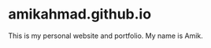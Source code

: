 amikahmad.github.io
===================

This is my personal website and portfolio. My name is Amik.
